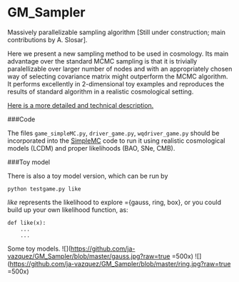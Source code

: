 # GM_Sampler
Massively parallelizable sampling algorithm
[Still under construction; main contributions by A. Slosar].


Here we present a new sampling method to be used in cosmology. 
Its main advantage over the standard MCMC 
sampling is that it is trivially paralellizable over larger number of 
nodes and with an appropriately chosen way of selecting covariance matrix 
might outperform the MCMC algorithm. 
It performs excellently in 2-dimensional toy examples and reproduces the 
results of standard algorithm in a realistic cosmological setting.

[Here is a more detailed and technical description.](https://github.com/slosar/GMSampler)

###Code

The files `game_simpleMC.py`, `driver_game.py`, `wqdriver_game.py`
should be incorporated into the [SimpleMC](https://github.com/ja-vazquez/SimpleMC) code to run it using realistic cosmological models (LCDM) and proper likelihoods (BAO, SNe, CMB).

###Toy model

There is also a toy model version, which can be run by


	python testgame.py like

*like* represents the likelihood to explore ={gauss, ring, box}, 
or you could build up your own likelihood function, as:

	def like(x):
		...
		...

Some toy models.
![](https://github.com/ja-vazquez/GM_Sampler/blob/master/gauss.jpg?raw=true =500x)
![](https://github.com/ja-vazquez/GM_Sampler/blob/master/ring.jpg?raw=true =500x)
